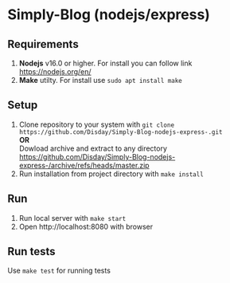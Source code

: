 # Simply-Blog (nodejs/express)

## Requirements
1. **Nodejs** v16.0 or higher. For install you can follow link https://nodejs.org/en/
2. **Make** utilty. For install use ```sudo apt install make```

## Setup
1. Clone repository to your system with ```git clone https://github.com/Disday/Simply-Blog-nodejs-express-.git```\
**OR**\
Dowload archive and extract to any directory https://github.com/Disday/Simply-Blog-nodejs-express-/archive/refs/heads/master.zip
2. Run installation from project directory with ```make install``` 

## Run
1. Run local server with ```make start```
2. Open http://localhost:8080 with browser

## Run tests
Use ```make test``` for running tests
